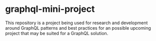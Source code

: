 # graphql-mini-project
This repository is a project being used for research and development around GraphQL patterns and best practices for an possible upcoming project that may be suited for a GraphQL solution.
